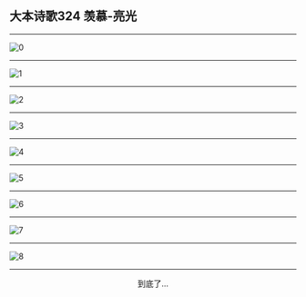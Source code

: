 
## 大本诗歌324 羡慕-亮光
        
<div id="aplayer0"></div>

---

<img alt="0" data-original="/data/d0324/0">

---

<img alt="1" data-original="/data/d0324/1">

---

<img alt="2" data-original="/data/d0324/2">

---

<img alt="3" data-original="/data/d0324/3">

---

<img alt="4" data-original="/data/d0324/4">

---

<img alt="5" data-original="/data/d0324/5">

---

<img alt="6" data-original="/data/d0324/6">

---

<img alt="7" data-original="/data/d0324/7">

---

<img alt="8" data-original="/data/d0324/8">

---

<p style="text-align: center">到底了...</p>

<script src="/js/dist-view.js"></script>

<script>
MAIN.id = 'd0324';
        
const ap0 = new APlayer({
    container: document.getElementById('aplayer0'),
    volume: 1,
    loop: 'none',
    preload: 'none',
    audio: [{
        name: '大本诗歌324.mp3',
        artist: '大本诗歌',
        url: 'https://res.wx.qq.com/voice/getvoice?mediaid=MzI0NTk3MDM5M18yMjQ3NDkxNDk5',
        cover: '/favicon'
    }]
});
</script>
